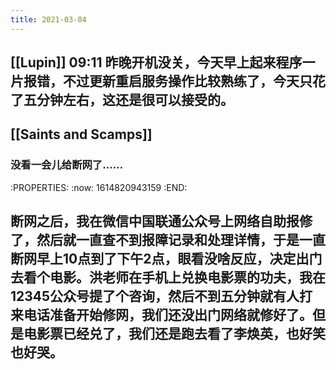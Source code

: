 ```yaml
---
title: 2021-03-04
---
```


## [[Lupin]] 09:11 昨晚开机没关，今天早上起来程序一片报错，不过更新重启服务操作比较熟练了，今天只花了五分钟左右，这还是很可以接受的。
## [[Saints and Scamps]]
### 没看一会儿给断网了……
:PROPERTIES:
:now: 1614820943159
:END:
## 断网之后，我在微信中国联通公众号上网络自助报修了，然后就一直查不到报障记录和处理详情，于是一直断网早上10点到了下午2点，眼看没啥反应，决定出门去看个电影。洪老师在手机上兑换电影票的功夫，我在12345公众号提了个咨询，然后不到五分钟就有人打来电话准备开始修网，我们还没出门网络就修好了。但是电影票已经兑了，我们还是跑去看了李焕英，也好笑也好哭。
